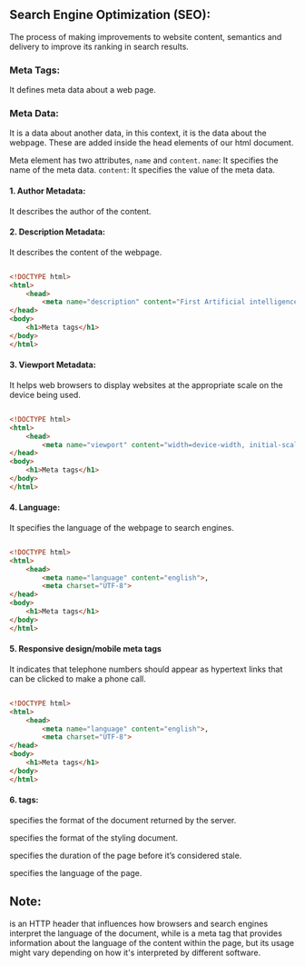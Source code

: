 ## Search Engine Optimization (SEO):
The process of making improvements to website content, semantics and delivery to improve its ranking in search results.

### Meta Tags:
It defines meta data about a web page.
### Meta Data:
It is a data about another data, in this context, it is the data about the webpage.
These are added inside the head elements of our html document.


Meta element has two attributes, `name` and `content`.
`name`: It specifies the name of the meta data.
`content`: It specifies the value of the meta data.

#### 1. Author Metadata:

It describes the author of the content.

#### 2. Description Metadata:

It describes the content of the webpage.

```html

<!DOCTYPE html>
<html>
    <head>
        <meta name="description" content="First Artificial intelligence algorithm.">
</head>
<body>
    <h1>Meta tags</h1>
</body>
</html>

```
#### 3. Viewport Metadata:

It helps web browsers to display websites at the appropriate scale on the device being used.    

```html

<!DOCTYPE html>
<html>
    <head>
        <meta name="viewport" content="width=device-width, initial-scale=1.0"/>
</head>
<body>
    <h1>Meta tags</h1>
</body>
</html>

```

#### 4. Language:

It specifies the language of the webpage to search engines.
```html

<!DOCTYPE html>
<html>
    <head>
        <meta name="language" content="english">,
        <meta charset="UTF-8">  
</head>
<body>
    <h1>Meta tags</h1>
</body>
</html>

```

#### 5. Responsive design/mobile meta tags 

It indicates that telephone numbers should appear as hypertext links that can be clicked to make a phone call. 

```html

<!DOCTYPE html>
<html>
    <head>
        <meta name="language" content="english">,
        <meta charset="UTF-8">  
</head>
<body>
    <h1>Meta tags</h1>
</body>
</html>

```

#### 6. <meta http-equiv="..."/> tags:

 <meta http-equiv="content-type" content="text/html"> specifies the format of the document returned by the server. 

<meta http-equiv="default-style"/>  specifies the format of the styling document.

<meta http-equiv="refresh"/> specifies the duration of the page before it’s considered stale.

<meta http-equiv=”Content-language”/> specifies the language of the page.



## Note:
<meta http-equiv="Content-Language"/> is an HTTP header that influences how browsers and search engines interpret the language of the document, while <meta name="language" content="english"> is a meta tag that provides information about the language of the content within the page, but its usage might vary depending on how it's interpreted by different software.





